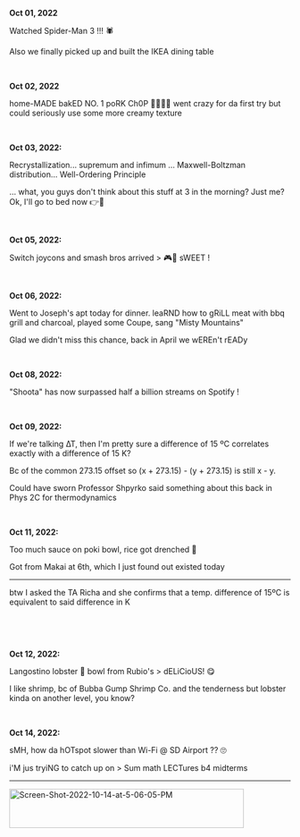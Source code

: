 **Oct 01, 2022**

Watched Spider-Man 3 !!! 🕷

Also we finally picked up and built the IKEA dining table

&nbsp;

**Oct 02, 2022**

home-MADE bakED NO. 1 poRK Ch0P 🧀🍅🧅🍚 went crazy for da first try but could seriously use some more creamy texture

&nbsp;

**Oct 03, 2022:**

Recrystallization... supremum and infimum ... Maxwell-Boltzman distribution... Well-Ordering Principle

... what, you guys don't think about this stuff at 3 in the morning? Just me? Ok, I'll go to bed now 👉🛌

&nbsp;

**Oct 05, 2022:** 

Switch joycons and smash bros arrived > 🎮👊 sWEET ! 

&nbsp;

**Oct 06, 2022:**

Went to Joseph's apt today for dinner. leaRND how to gRiLL meat with bbq grill and charcoal, played some Coupe, sang "Misty Mountains"

Glad we didn't miss this chance, back in April we wEREn't rEADy

&nbsp;

**Oct 08, 2022:**

"Shoota" has now surpassed half a billion streams on Spotify !

&nbsp;

**Oct 09, 2022:**

If we're talking ∆T, then I'm pretty sure a difference of 15 ºC correlates exactly with a difference of 15 K?

Bc of the common 273.15 offset so (x + 273.15) - (y + 273.15) is still x - y.

Could have sworn Professor Shpyrko said something about this back in Phys 2C for thermodynamics

&nbsp;

**Oct 11, 2022:**

Too much sauce on poki bowl, rice got drenched 🍚

Got from Makai at 6th, which I just found out existed today

--- 

btw I asked the TA Richa and she confirms that a temp. difference of 15ºC is equivalent to said difference in K

&nbsp;

&nbsp;

**Oct 12, 2022:**

Langostino lobster 🦞 bowl from Rubio's > dELiCioUS! 😋

I like shrimp, bc of Bubba Gump Shrimp Co. and the tenderness but lobster kinda on another level, you know?

&nbsp;

**Oct 14, 2022:**

sMH, how da hOTspot slower than Wi-Fi @ SD Airport ?? 🙄

i'M jus tryiNG to catch up on > Sum math LECTures b4 midterms

---

<a href="https://ibb.co/3vGNR5B"><img src="https://i.ibb.co/1MhqzY8/Screen-Shot-2022-10-14-at-5-06-05-PM.png" alt="Screen-Shot-2022-10-14-at-5-06-05-PM" border="0" height="70" width="420"></a>
